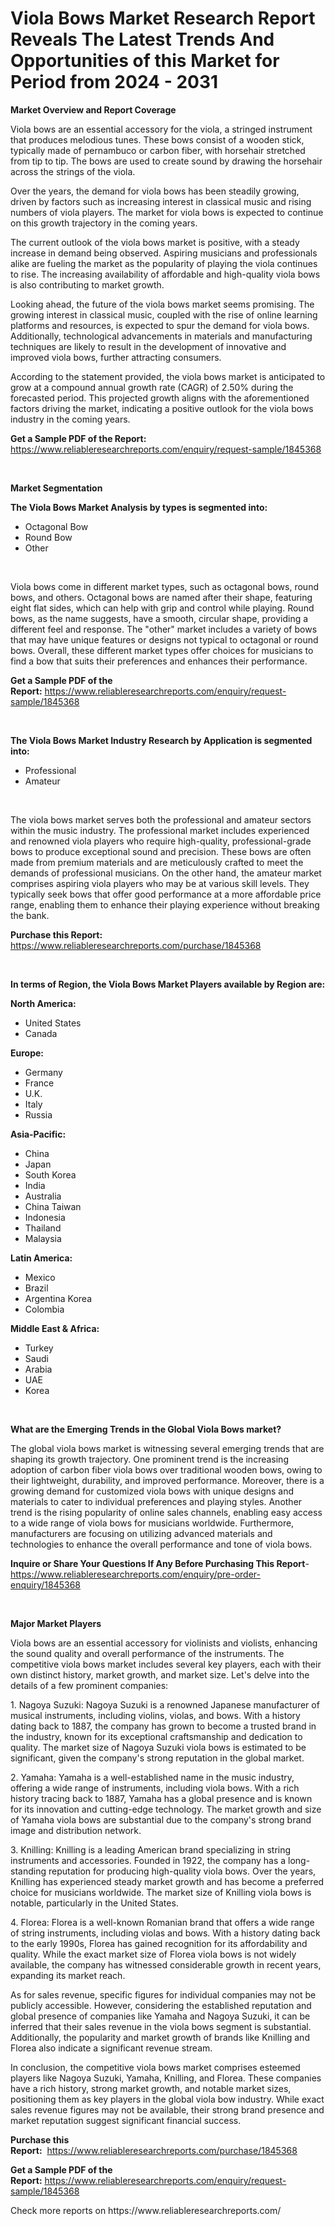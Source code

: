 <p><h1>Viola Bows Market Research Report Reveals The Latest Trends And Opportunities of this Market for Period from 2024 - 2031</h1></p><p><strong>Market Overview and Report Coverage</strong></p>
<p><p>Viola bows are an essential accessory for the viola, a stringed instrument that produces melodious tunes. These bows consist of a wooden stick, typically made of pernambuco or carbon fiber, with horsehair stretched from tip to tip. The bows are used to create sound by drawing the horsehair across the strings of the viola.</p><p>Over the years, the demand for viola bows has been steadily growing, driven by factors such as increasing interest in classical music and rising numbers of viola players. The market for viola bows is expected to continue on this growth trajectory in the coming years.</p><p>The current outlook of the viola bows market is positive, with a steady increase in demand being observed. Aspiring musicians and professionals alike are fueling the market as the popularity of playing the viola continues to rise. The increasing availability of affordable and high-quality viola bows is also contributing to market growth.</p><p>Looking ahead, the future of the viola bows market seems promising. The growing interest in classical music, coupled with the rise of online learning platforms and resources, is expected to spur the demand for viola bows. Additionally, technological advancements in materials and manufacturing techniques are likely to result in the development of innovative and improved viola bows, further attracting consumers.</p><p>According to the statement provided, the viola bows market is anticipated to grow at a compound annual growth rate (CAGR) of 2.50% during the forecasted period. This projected growth aligns with the aforementioned factors driving the market, indicating a positive outlook for the viola bows industry in the coming years.</p></p>
<p><strong>Get a Sample PDF of the Report:</strong> <a href="https://www.reliableresearchreports.com/enquiry/request-sample/1845368">https://www.reliableresearchreports.com/enquiry/request-sample/1845368</a></p>
<p>&nbsp;</p>
<p><strong>Market Segmentation</strong></p>
<p><strong>The Viola Bows Market Analysis by types is segmented into:</strong></p>
<p><ul><li>Octagonal Bow</li><li>Round Bow</li><li>Other</li></ul></p>
<p>&nbsp;</p>
<p><p>Viola bows come in different market types, such as octagonal bows, round bows, and others. Octagonal bows are named after their shape, featuring eight flat sides, which can help with grip and control while playing. Round bows, as the name suggests, have a smooth, circular shape, providing a different feel and response. The "other" market includes a variety of bows that may have unique features or designs not typical to octagonal or round bows. Overall, these different market types offer choices for musicians to find a bow that suits their preferences and enhances their performance.</p></p>
<p><strong>Get a Sample PDF of the Report:</strong>&nbsp;<a href="https://www.reliableresearchreports.com/enquiry/request-sample/1845368">https://www.reliableresearchreports.com/enquiry/request-sample/1845368</a></p>
<p>&nbsp;</p>
<p><strong>The Viola Bows Market Industry Research by Application is segmented into:</strong></p>
<p><ul><li>Professional</li><li>Amateur</li></ul></p>
<p>&nbsp;</p>
<p><p>The viola bows market serves both the professional and amateur sectors within the music industry. The professional market includes experienced and renowned viola players who require high-quality, professional-grade bows to produce exceptional sound and precision. These bows are often made from premium materials and are meticulously crafted to meet the demands of professional musicians. On the other hand, the amateur market comprises aspiring viola players who may be at various skill levels. They typically seek bows that offer good performance at a more affordable price range, enabling them to enhance their playing experience without breaking the bank.</p></p>
<p><strong>Purchase this Report:</strong>&nbsp; <a href="https://www.reliableresearchreports.com/purchase/1845368">https://www.reliableresearchreports.com/purchase/1845368</a></p>
<p>&nbsp;</p>
<p><strong>In terms of Region, the Viola Bows Market Players available by Region are:</strong></p>
<p>
    <p> <strong> North America: </strong>
        <ul>
            <li>United States</li>
            <li>Canada</li>
        </ul>
        </p> 
    <p> <strong> Europe: </strong>
        <ul>
            <li>Germany</li>
            <li>France</li>
            <li>U.K.</li>
            <li>Italy</li>
            <li>Russia</li>
        </ul>
        </p> 
    <p> <strong> Asia-Pacific: </strong>
        <ul>
            <li>China</li>
            <li>Japan</li>
            <li>South Korea</li>
            <li>India</li>
            <li>Australia</li>
            <li>China Taiwan</li>
            <li>Indonesia</li>
            <li>Thailand</li>
            <li>Malaysia</li>
        </ul>
        </p> 
    <p> <strong> Latin America: </strong>
        <ul>
            <li>Mexico</li>
            <li>Brazil</li>
            <li>Argentina Korea</li>
            <li>Colombia</li>
        </ul>
        </p> 
    <p> <strong> Middle East & Africa: </strong>
        <ul>
            <li>Turkey</li>
            <li>Saudi</li>
            <li>Arabia</li>
            <li>UAE</li>
            <li>Korea</li>
        </ul>
    </p>
    </p>
<p>&nbsp;</p>
<p><strong>What are the Emerging Trends in the Global Viola Bows market?</strong></p>
<p><p>The global viola bows market is witnessing several emerging trends that are shaping its growth trajectory. One prominent trend is the increasing adoption of carbon fiber viola bows over traditional wooden bows, owing to their lightweight, durability, and improved performance. Moreover, there is a growing demand for customized viola bows with unique designs and materials to cater to individual preferences and playing styles. Another trend is the rising popularity of online sales channels, enabling easy access to a wide range of viola bows for musicians worldwide. Furthermore, manufacturers are focusing on utilizing advanced materials and technologies to enhance the overall performance and tone of viola bows.</p></p>
<p><strong>Inquire or Share Your Questions If Any Before Purchasing This Report</strong>- <a href="https://www.reliableresearchreports.com/enquiry/pre-order-enquiry/1845368">https://www.reliableresearchreports.com/enquiry/pre-order-enquiry/1845368</a></p>
<p>&nbsp;</p>
<p><strong>Major Market Players</strong></p>
<p><p>Viola bows are an essential accessory for violinists and violists, enhancing the sound quality and overall performance of the instruments. The competitive viola bows market includes several key players, each with their own distinct history, market growth, and market size. Let's delve into the details of a few prominent companies:</p><p>1. Nagoya Suzuki: Nagoya Suzuki is a renowned Japanese manufacturer of musical instruments, including violins, violas, and bows. With a history dating back to 1887, the company has grown to become a trusted brand in the industry, known for its exceptional craftsmanship and dedication to quality. The market size of Nagoya Suzuki viola bows is estimated to be significant, given the company's strong reputation in the global market.</p><p>2. Yamaha: Yamaha is a well-established name in the music industry, offering a wide range of instruments, including viola bows. With a rich history tracing back to 1887, Yamaha has a global presence and is known for its innovation and cutting-edge technology. The market growth and size of Yamaha viola bows are substantial due to the company's strong brand image and distribution network.</p><p>3. Knilling: Knilling is a leading American brand specializing in string instruments and accessories. Founded in 1922, the company has a long-standing reputation for producing high-quality viola bows. Over the years, Knilling has experienced steady market growth and has become a preferred choice for musicians worldwide. The market size of Knilling viola bows is notable, particularly in the United States.</p><p>4. Florea: Florea is a well-known Romanian brand that offers a wide range of string instruments, including violas and bows. With a history dating back to the early 1990s, Florea has gained recognition for its affordability and quality. While the exact market size of Florea viola bows is not widely available, the company has witnessed considerable growth in recent years, expanding its market reach.</p><p>As for sales revenue, specific figures for individual companies may not be publicly accessible. However, considering the established reputation and global presence of companies like Yamaha and Nagoya Suzuki, it can be inferred that their sales revenue in the viola bows segment is substantial. Additionally, the popularity and market growth of brands like Knilling and Florea also indicate a significant revenue stream.</p><p>In conclusion, the competitive viola bows market comprises esteemed players like Nagoya Suzuki, Yamaha, Knilling, and Florea. These companies have a rich history, strong market growth, and notable market sizes, positioning them as key players in the global viola bow industry. While exact sales revenue figures may not be available, their strong brand presence and market reputation suggest significant financial success.</p></p>
<p><strong>Purchase this Report:</strong>&nbsp;&nbsp;<a href="https://www.reliableresearchreports.com/purchase/1845368">https://www.reliableresearchreports.com/purchase/1845368</a></p>
<p></p>
<p><strong>Get a Sample PDF of the Report:</strong>&nbsp;<a href="https://www.reliableresearchreports.com/enquiry/request-sample/1845368">https://www.reliableresearchreports.com/enquiry/request-sample/1845368</a></p>
<p>Check more reports on https://www.reliableresearchreports.com/</p>